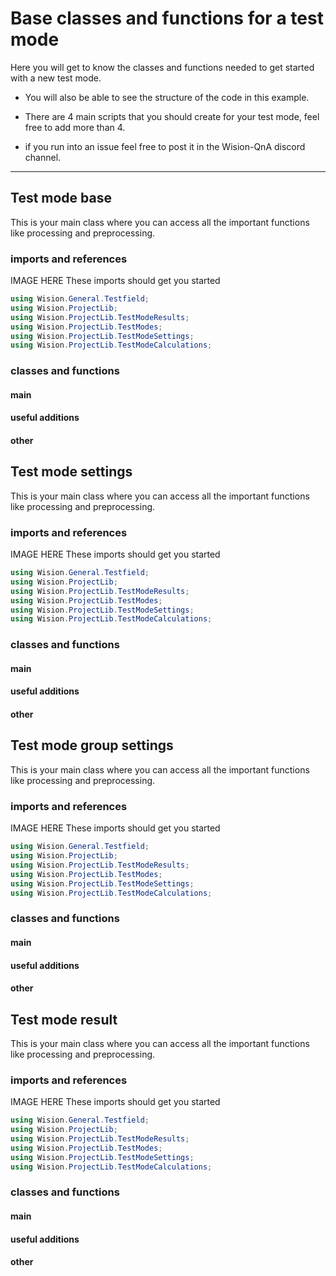 # Base classes and functions for a test mode
Here you will get to know the classes and functions needed to get started with a new test mode.
 - You will also be able to see the structure of the code in this example.

 - There are 4 main scripts that you should create for your test mode, feel free to add more than 4.

 - if you run into an issue feel free to post it in the Wision-QnA discord channel.
___
## Test mode base

This is your main class where you can access all the important functions like processing and preprocessing.

### imports and references
IMAGE HERE
These imports should get you started 
```cs
using Wision.General.Testfield;
using Wision.ProjectLib;
using Wision.ProjectLib.TestModeResults;
using Wision.ProjectLib.TestModes;
using Wision.ProjectLib.TestModeSettings;
using Wision.ProjectLib.TestModeCalculations;
```

### classes and functions
#### main

#### useful additions

#### other

## Test mode settings

This is your main class where you can access all the important functions like processing and preprocessing.

### imports and references
IMAGE HERE
These imports should get you started 
```cs
using Wision.General.Testfield;
using Wision.ProjectLib;
using Wision.ProjectLib.TestModeResults;
using Wision.ProjectLib.TestModes;
using Wision.ProjectLib.TestModeSettings;
using Wision.ProjectLib.TestModeCalculations;
```

### classes and functions
#### main

#### useful additions

#### other

## Test mode group settings

This is your main class where you can access all the important functions like processing and preprocessing.

### imports and references
IMAGE HERE
These imports should get you started 
```cs
using Wision.General.Testfield;
using Wision.ProjectLib;
using Wision.ProjectLib.TestModeResults;
using Wision.ProjectLib.TestModes;
using Wision.ProjectLib.TestModeSettings;
using Wision.ProjectLib.TestModeCalculations;
```

### classes and functions
#### main

#### useful additions

#### other

## Test mode result

This is your main class where you can access all the important functions like processing and preprocessing.

### imports and references
IMAGE HERE
These imports should get you started 
```cs
using Wision.General.Testfield;
using Wision.ProjectLib;
using Wision.ProjectLib.TestModeResults;
using Wision.ProjectLib.TestModes;
using Wision.ProjectLib.TestModeSettings;
using Wision.ProjectLib.TestModeCalculations;
```

### classes and functions
#### main

#### useful additions

#### other